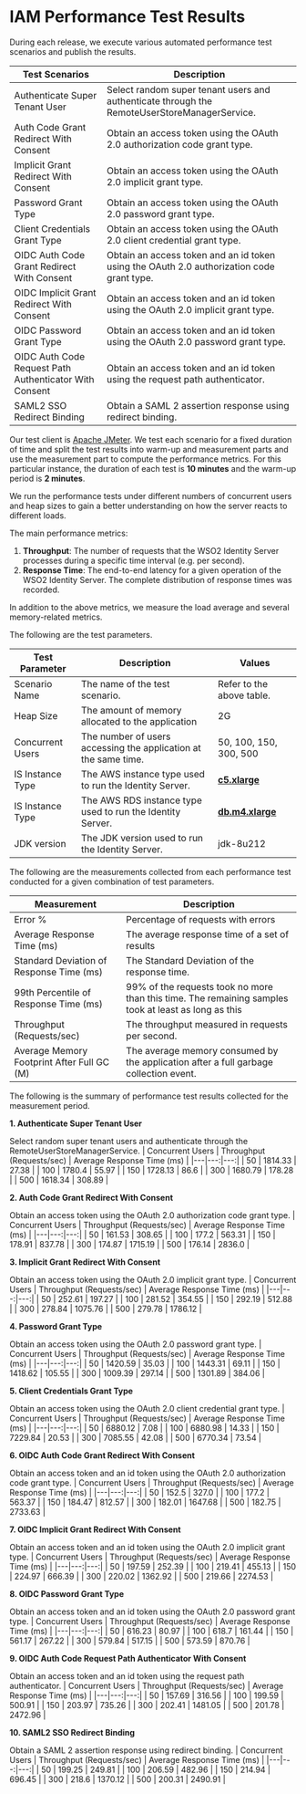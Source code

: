 # IAM Performance Test Results

During each release, we execute various automated performance test scenarios and publish the results.

| Test Scenarios | Description |
| --- | --- |
| Authenticate Super Tenant User | Select random super tenant users and authenticate through the RemoteUserStoreManagerService. |
| Auth Code Grant Redirect With Consent | Obtain an access token using the OAuth 2.0 authorization code grant type. |
| Implicit Grant Redirect With Consent | Obtain an access token using the OAuth 2.0 implicit grant type. |
| Password Grant Type | Obtain an access token using the OAuth 2.0 password grant type. |
| Client Credentials Grant Type | Obtain an access token using the OAuth 2.0 client credential grant type. |
| OIDC Auth Code Grant Redirect With Consent | Obtain an access token and an id token using the OAuth 2.0 authorization code grant type. |
| OIDC Implicit Grant Redirect With Consent | Obtain an access token and an id token using the OAuth 2.0 implicit grant type. |
| OIDC Password Grant Type | Obtain an access token and an id token using the OAuth 2.0 password grant type. |
| OIDC Auth Code Request Path Authenticator With Consent | Obtain an access token and an id token using the request path authenticator. |
| SAML2 SSO Redirect Binding | Obtain a SAML 2 assertion response using redirect binding. |

Our test client is [Apache JMeter](https://jmeter.apache.org/index.html). We test each scenario for a fixed duration of
time and split the test results into warm-up and measurement parts and use the measurement part to compute the
performance metrics. For this particular instance, the duration of each test is **10 minutes** and the warm-up period is **2 minutes**.

We run the performance tests under different numbers of concurrent users and heap sizes to gain a better understanding on how the server reacts to different loads.

The main performance metrics:

1. **Throughput**: The number of requests that the WSO2 Identity Server processes during a specific time interval (e.g. per second).
2. **Response Time**: The end-to-end latency for a given operation of the WSO2 Identity Server. The complete distribution of response times was recorded.

In addition to the above metrics, we measure the load average and several memory-related metrics.

The following are the test parameters.

| Test Parameter | Description | Values |
| --- | --- | --- |
| Scenario Name | The name of the test scenario. | Refer to the above table. |
| Heap Size | The amount of memory allocated to the application | 2G |
| Concurrent Users | The number of users accessing the application at the same time. | 50, 100, 150, 300, 500 |
| IS Instance Type | The AWS instance type used to run the Identity Server. | [**c5.xlarge**](https://aws.amazon.com/ec2/instance-types/) |
| IS Instance Type | The AWS RDS instance type used to run the Identity Server. | [**db.m4.xlarge**](https://aws.amazon.com/rds/instance-types/) |
| JDK version | The JDK version used to run the Identity Server. | jdk-8u212  |

The following are the measurements collected from each performance test conducted for a given combination of
test parameters.

| Measurement | Description |
| --- | --- |
| Error % | Percentage of requests with errors |
| Average Response Time (ms) | The average response time of a set of results |
| Standard Deviation of Response Time (ms) | The Standard Deviation of the response time. |
| 99th Percentile of Response Time (ms) | 99% of the requests took no more than this time. The remaining samples took at least as long as this |
| Throughput (Requests/sec) | The throughput measured in requests per second. |
| Average Memory Footprint After Full GC (M) | The average memory consumed by the application after a full garbage collection event. |

The following is the summary of performance test results collected for the measurement period.



**1. Authenticate Super Tenant User**

Select random super tenant users and authenticate through the RemoteUserStoreManagerService.
|  Concurrent Users | Throughput (Requests/sec) | Average Response Time (ms) |
|---|---:|---:|
|  50 | 1814.33 | 27.38 |
|  100 | 1780.4 | 55.97 |
|  150 | 1728.13 | 86.6 |
|  300 | 1680.79 | 178.28 |
|  500 | 1618.34 | 308.89 |

**2. Auth Code Grant Redirect With Consent**

Obtain an access token using the OAuth 2.0 authorization code grant type.
|  Concurrent Users | Throughput (Requests/sec) | Average Response Time (ms) |
|---|---:|---:|
|  50 | 161.53 | 308.65 |
|  100 | 177.2 | 563.31 |
|  150 | 178.91 | 837.78 |
|  300 | 174.87 | 1715.19 |
|  500 | 176.14 | 2836.0 |

**3. Implicit Grant Redirect With Consent**

Obtain an access token using the OAuth 2.0 implicit grant type.
|  Concurrent Users | Throughput (Requests/sec) | Average Response Time (ms) |
|---|---:|---:|
|  50 | 252.61 | 197.27 |
|  100 | 281.52 | 354.55 |
|  150 | 292.19 | 512.88 |
|  300 | 278.84 | 1075.76 |
|  500 | 279.78 | 1786.12 |

**4. Password Grant Type**

Obtain an access token using the OAuth 2.0 password grant type.
|  Concurrent Users | Throughput (Requests/sec) | Average Response Time (ms) |
|---|---:|---:|
|  50 | 1420.59 | 35.03 |
|  100 | 1443.31 | 69.11 |
|  150 | 1418.62 | 105.55 |
|  300 | 1009.39 | 297.14 |
|  500 | 1301.89 | 384.06 |

**5. Client Credentials Grant Type**

Obtain an access token using the OAuth 2.0 client credential grant type.
|  Concurrent Users | Throughput (Requests/sec) | Average Response Time (ms) |
|---|---:|---:|
|  50 | 6880.12 | 7.08 |
|  100 | 6880.98 | 14.33 |
|  150 | 7229.84 | 20.53 |
|  300 | 7085.55 | 42.08 |
|  500 | 6770.34 | 73.54 |

**6. OIDC Auth Code Grant Redirect With Consent**

Obtain an access token and an id token using the OAuth 2.0 authorization code grant type.
|  Concurrent Users | Throughput (Requests/sec) | Average Response Time (ms) |
|---|---:|---:|
|  50 | 152.5 | 327.0 |
|  100 | 177.2 | 563.37 |
|  150 | 184.47 | 812.57 |
|  300 | 182.01 | 1647.68 |
|  500 | 182.75 | 2733.63 |

**7. OIDC Implicit Grant Redirect With Consent**

Obtain an access token and an id token using the OAuth 2.0 implicit grant type.
|  Concurrent Users | Throughput (Requests/sec) | Average Response Time (ms) |
|---|---:|---:|
|  50 | 197.59 | 252.39 |
|  100 | 219.41 | 455.13 |
|  150 | 224.97 | 666.39 |
|  300 | 220.02 | 1362.92 |
|  500 | 219.66 | 2274.53 |

**8. OIDC Password Grant Type**

Obtain an access token and an id token using the OAuth 2.0 password grant type.
|  Concurrent Users | Throughput (Requests/sec) | Average Response Time (ms) |
|---|---:|---:|
|  50 | 616.23 | 80.97 |
|  100 | 618.7 | 161.44 |
|  150 | 561.17 | 267.22 |
|  300 | 579.84 | 517.15 |
|  500 | 573.59 | 870.76 |

**9. OIDC Auth Code Request Path Authenticator With Consent**

Obtain an access token and an id token using the request path authenticator.
|  Concurrent Users | Throughput (Requests/sec) | Average Response Time (ms) |
|---|---:|---:|
|  50 | 157.69 | 316.56 |
|  100 | 199.59 | 500.91 |
|  150 | 203.97 | 735.26 |
|  300 | 202.41 | 1481.05 |
|  500 | 201.78 | 2472.96 |

**10. SAML2 SSO Redirect Binding**

Obtain a SAML 2 assertion response using redirect binding.
|  Concurrent Users | Throughput (Requests/sec) | Average Response Time (ms) |
|---|---:|---:|
|  50 | 199.25 | 249.81 |
|  100 | 206.59 | 482.96 |
|  150 | 214.94 | 696.45 |
|  300 | 218.6 | 1370.12 |
|  500 | 200.31 | 2490.91 |
